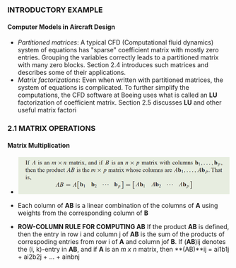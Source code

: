 ### INTRODUCTORY EXAMPLE

#### Computer Models in Aircraft Design

- *Partitioned matrices*: A typical CFD (Computational fluid dynamics) system of equations has "sparse" coefficient matrix with mostly zero entries. Grouping the variables correctly leads to a partitioned matrix with many zero blocks. Section 2.4 introduces such matrices and describes some of their applications.
- *Matrix factorizations*: Even when written with partitioned matrices, the system of equations is complicated. To further simplify the computations, the CFD software at Boeing uses what is called an **LU** factorization of coefficient matrix. Section 2.5 discusses **LU** and other useful matrix factori

### 2.1 MATRIX OPERATIONS

#### Matrix Multiplication

- ![](img/22.png)

- Each column of **AB** is a linear combination of the columns of **A** using weights from the corresponding column of **B**

- **ROW-COLUMN RULE FOR COMPUTING AB**
  If the product **AB** is defined, then the entry in row i and column j of **AB** is the sum of the products of correspoding entries from row i of **A** and column jof **B**. If  (**AB**)ij denotes the (i, k)-entry in **AB**, and if **A** is an *m x n* matrix, then 
  **(AB)**ij  = ai1b1j + ai2b2j + ... + ainbnj

  
